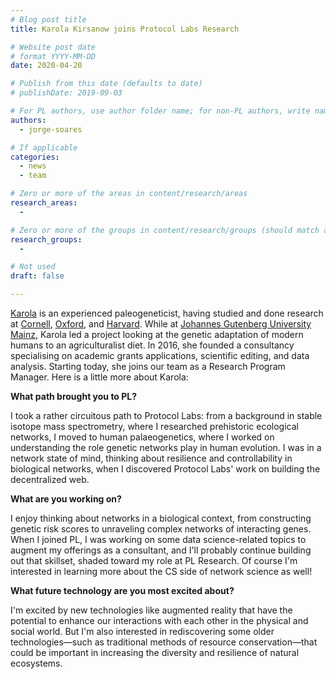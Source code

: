 ```yaml
---
# Blog post title
title: Karola Kirsanow joins Protocol Labs Research

# Website post date
# format YYYY-MM-DD
date: 2020-04-20

# Publish from this date (defaults to date)
# publishDate: 2019-09-03

# For PL authors, use author folder name; for non-PL authors, write name as in paper within ""
authors:
  - jorge-soares

# If applicable
categories:
  - news
  - team

# Zero or more of the areas in content/research/areas
research_areas:
  -

# Zero or more of the groups in content/research/groups (should match author membership)
research_groups:
  -

# Not used
draft: false

---
```


[Karola](/authors/karola-kirsanow/) is an experienced paleogeneticist, having studied and done research at [Cornell](https://www.cornell.edu/), [Oxford](http://www.ox.ac.uk/), and [Harvard](https://www.harvard.edu/). While at [Johannes Gutenberg University Mainz](https://www.uni-mainz.de/eng/), Karola led a project looking at the genetic adaptation of modern humans to an agriculturalist diet. In 2016, she founded a consultancy specialising on academic grants applications, scientific editing, and data analysis. Starting today, she joins our team as a Research Program Manager. Here is a little more about Karola:

**What path brought you to PL?**

I took a rather circuitous path to Protocol Labs: from a background in stable isotope mass spectrometry, where I researched prehistoric ecological networks, I moved to human palaeogenetics, where I worked on understanding the role genetic networks play in human evolution. I was in a network state of mind, thinking about resilience and controllability in biological networks, when I discovered Protocol Labs' work on building the decentralized web.

**What are you working on?**

I enjoy thinking about networks in a biological context, from constructing genetic risk scores to unraveling complex networks of interacting genes. When I joined PL, I was working on some data science-related topics to augment my offerings as a consultant, and I'll probably continue building out that skillset, shaded toward my role at PL Research. Of course I'm interested in learning more about the CS side of network science as well!

**What future technology are you most excited about?**

I'm excited by new technologies like augmented reality that have the potential to enhance our interactions with each other in the physical and social world. But I'm also interested in rediscovering some older technologies—such as traditional methods of resource conservation—that could be important in increasing the diversity and resilience of natural ecosystems.
